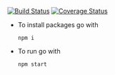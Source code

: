 [![Build Status](https://travis-ci.org/ArtemAlagizov/cucumber-test-results.svg?branch=master)](https://travis-ci.org/ArtemAlagizov/cucumber-test-results)
[![Coverage Status](https://coveralls.io/repos/github/ArtemAlagizov/cucumber-test-results/badge.svg?branch=master)](https://coveralls.io/github/ArtemAlagizov/cucumber-test-results?branch=master)

* To install packages go with
  ```
  npm i
  ```
* To run go with
  ```
  npm start
  ```
